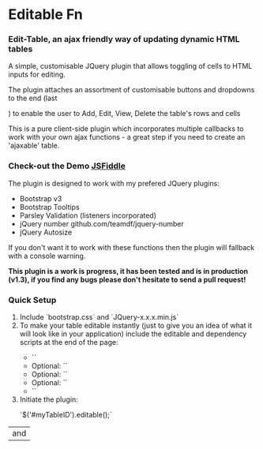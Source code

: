# Editable Fn
<h3>Edit-Table, an ajax friendly way of updating dynamic HTML tables</h3>
<p>A simple, customisable JQuery plugin that allows toggling of <table> cells to HTML inputs for editing.</p>
<p>The plugin attaches an assortment of customisable buttons and dropdowns to the end (last <td> and <tr>) to enable the user to Add, Edit, View, Delete the table's rows and cells</p>
<p>This is a pure client-side plugin which incorporates multiple callbacks to work with your own ajax functions - a great step if you need to create an 'ajaxable' table.</p>

<h3>Check-out the Demo <a href="https://jsfiddle.net/Lmbm14hf/1/">JSFiddle</a></h3>

<p>The plugin is designed to work with my prefered JQuery plugins:</p>
<ul>
  <li>Bootstrap v3</li>
  <li>Bootstrap Tooltips</li>
  <li>Parsley Validation (listeners incorporated)</li>
  <li>jQuery number github.com/teamdf/jquery-number</li>
  <li>jQuery Autosize</li>
</ul>
<p>If you don't want it to work with these functions then the plugin will fallback with a console warning.</p>
<b>This plugin is a work is progress, it has been tested and is in production (v1.3), if you find any bugs please don't hesitate to send a pull request!</b>

<h3>Quick Setup</h3>
<ol>
  <li>Include `bootstrap.css` and `JQuery-x.x.x.min.js`</li>
  <li>To make your table editable instantly (just to give you an idea of what it will look like in your application) include the editable and dependency scripts at the end of the page:</li>
  <ul>
    <li>`<script type="text/javascript" src="../path/to/plugins/bootstrap.min.js"></script>`</li>
    <li>Optional: `<script type="text/javascript" src="../path/to/plugins/parsley.min.js"></script>`</li>
    <li>Optional: `<script type="text/javascript" src="../path/to/plugins/number.min.js"></script>`</li>
    <li>Optional: `<script type="text/javascript" src="../path/to/plugins/autosize.input.min.js"></script>`</li>
    <li>`<script type="text/javascript" src="../path/to/plugins/editable.js"></script>`</li>
  </ul>
  <li>Initiate the plugin: </p> `$('#myTableID').editable();`</li>
</ol>

